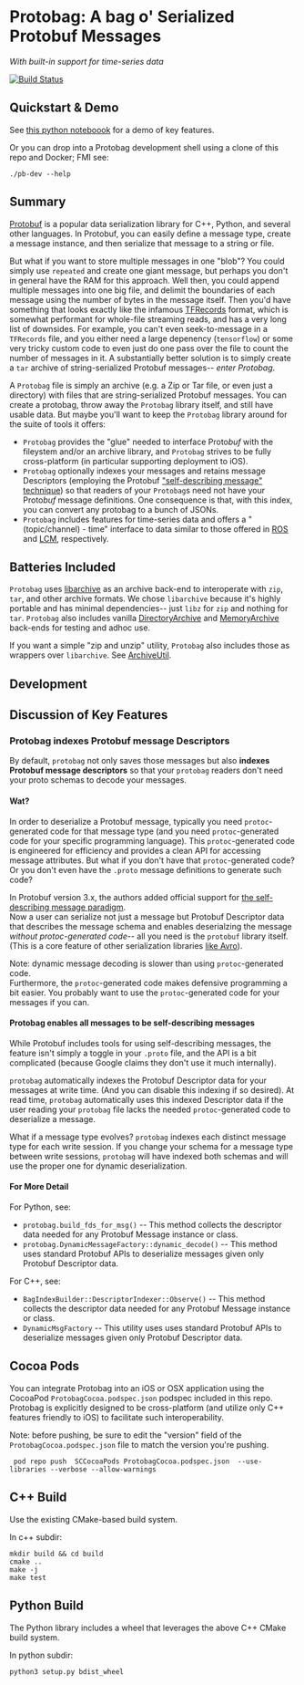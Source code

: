 # Protobag: A bag o' Serialized Protobuf Messages
_With built-in support for time-series data_

[![Build Status](https://circleci.com/gh/StandardCyborg/protobag.svg?style=svg&circle-token=ed56e2ec32789fa3e5f664bc8ea73c55e119de4b)](https://app.circleci.com/pipelines/github/StandardCyborg/protobag)

## Quickstart & Demo

See [this python noteboook](examples/notebook-demo/protobag-demo-full.ipynb) 
for a demo of key features.

Or you can drop into a Protobag development shell using a clone of this repo
and Docker; FMI see:
```
./pb-dev --help
```

## Summary 

[Protobuf](https://github.com/protocolbuffers/protobuf) is a popular data
serialization library for C++, Python, and several other languages.  In
Protobuf, you can easily define a message type, create a message instance,
and then serialize that message to a string or file.

But what if you want to store multiple messages in one "blob"?  You could 
simply use `repeated` and create one giant message, but perhaps you don't in
general have the RAM for this approach.  Well then, you could append multiple 
messages into one big file, and delimit the boundaries of each message using 
the number of bytes in the message itself.  Then you'd have something that 
looks exactly like the infamous
[TFRecords](https://www.tensorflow.org/tutorials/load_data/tfrecord)
format, which is somewhat performant for whole-file streaming reads, and has
a very long list of downsides.  For example, you can't even seek-to-message
in a `TFRecords` file, and you either need a large depenency (`tensorflow`) or
some very tricky custom code to even just do one pass over the file to count
the number of messages in it.  A substantially better solution is to simply
create a `tar` archive of string-serialized Protobuf messages-- 
*enter Protobag*.

A `Protobag` file is simply an archive (e.g. a Zip or Tar file, or even just a
directory) with files that are string-serialized Protobuf messages.  You can
create a protobag, throw away the `Protobag` library itself, and still 
have usable data.  But maybe you'll want to keep the `Protobag` library around
for the suite of tools it offers:
 * `Protobag` provides the "glue" needed to interface Proto*buf* with the 
     fileystem and/or an archive library, and `Protobag` strives to be fully
     cross-platform (in particular supporting deployment to iOS).
 * `Protobag` optionally indexes your messages and retains message Descriptors
     (employing the Protobuf 
       ["self-describing message" technique](https://developers.google.com/protocol-buffers/docs/techniques#self-description))
     so that readers of your `Protobag`s need not have your Proto*buf* message
     definitions.  One consequence is that, with this index, you can convert
     any protobag to a bunch of JSONs.
 * `Protobag` includes features for time-series data and offers a
     "(topic/channel) - time" interface to data similar to those offered in 
     [ROS](http://wiki.ros.org/rosbag) and 
     [LCM](https://lcm-proj.github.io/log_file_format.html), respectively.


## Batteries Included

`Protobag` uses [libarchive](https://www.libarchive.org/) as an archive
back-end to interoperate with `zip`, `tar`, and other archive formats.  We
chose `libarchive` because it's highly portable and has minimal dependencies--
just `libz` for `zip` and nothing for `tar`.  `Protobag` also includes vanilla
[DirectoryArchive](c++/protobag/protobag/archive/DirectoryArchive.hpp) and
[MemoryArchive](c++/protobag/protobag/archive/MemoryArchive.hpp) back-ends for
testing and adhoc use.

If you want a simple "zip and unzip" utility, `Protobag` also includes those as
wrappers over `libarchive`.  See 
[ArchiveUtil](c++/protobag/protobag/ArchiveUtil.hpp).


## Development


## Discussion of Key Features

### Protobag indexes Protobuf message Descriptors

By default, `protobag` not only saves those messages but also 
**indexes Protobuf message descriptors** so that your `protobag` readers don't
need your proto schemas to decode your messages.  

#### Wat?
In order to deserialize a Protobuf message, typically you need
`protoc`-generated code for that message type (and you need `protoc`-generated
code for your specific programming language).  This `protoc`-generated code is
engineered for efficiency and provides a clean API for accessing message
attributes.  But what if you don't have that `protoc`-generated code?  Or you
don't even have the `.proto` message definitions to generate such code?

In Protobuf version 3.x, the authors added official support for
[the self-describing message paradigm](https://developers.google.com/protocol-buffers/docs/techniques).  
Now a user can serialize not just a message but Protobuf Descriptor data that
describes the message schema and enables deserialzing the message
*without protoc-generated code*-- all you need is the `protobuf` library itself.  
(This is a core feature of other serialization libraries 
[like Avro](http://avro.apache.org/docs/1.6.1/)).

Note: dynamic message decoding is slower than using `protoc`-generated code.  
Furthermore, the `protoc`-generated code makes defensive programming a bit 
easier.  You probably want to use the `protoc`-generated code for your 
messages if you can.

#### Protobag enables all messages to be self-describing messages
While Protobuf includes tools for using self-describing messages, the feature 
isn't simply a toggle in your `.proto` file, and the API is a bit complicated 
(because Google claims they don't use it much internally).

`protobag` automatically indexes the Protobuf Descriptor data for your messages 
at write time.  (And you can disable this indexing if so desired).  At read 
time, `protobag` automatically uses this indexed Descriptor data if the user 
reading your `protobag` file lacks the needed `protoc`-generated code to 
deserialize a message.

What if a message type evolves?  `protobag` indexes each distinct message type 
for each write session.  If you change your schema for a message type between 
write sessions, `protobag` will have indexed both schemas and will use the 
proper one for dynamic deserialization.

#### For More Detail

For Python, see:
 * `protobag.build_fds_for_msg()` -- This method collects the descriptor data
     needed for any Protobuf Message instance or class.
 * `protobag.DynamicMessageFactory::dynamic_decode()` -- This method uses 
     standard Protobuf APIs to deserialize messages given only Protobuf
     Descriptor data.

For C++, see:
 * `BagIndexBuilder::DescriptorIndexer::Observe()` -- This method collects the
     descriptor data needed for any Protobuf Message instance or class.
 * `DynamicMsgFactory` -- This utility uses uses standard Protobuf APIs to 
     deserialize messages given only Protobuf Descriptor data.


## Cocoa Pods

You can integrate Protobag into an iOS or OSX application using the CocoaPod `ProtobagCocoa.podspec.json`
podspec included in this repo.  Protobag is explicitly designed to be cross-platform (and utilize only C++
features friendly to iOS) to facilitate such interoperability.

Note: before pushing, be sure to edit the "version" field of the `ProtobagCocoa.podspec.json` file
to match the version you're pushing.
```
 pod repo push  SCCocoaPods ProtobagCocoa.podspec.json  --use-libraries --verbose --allow-warnings
```

## C++ Build

Use the existing CMake-based build system.

In c++ subdir:
```
mkdir build && cd build
cmake ..
make -j
make test
```

## Python Build

The Python library includes a wheel that leverages the above C++ CMake build system.

In python subdir:
```
python3 setup.py bdist_wheel
```

